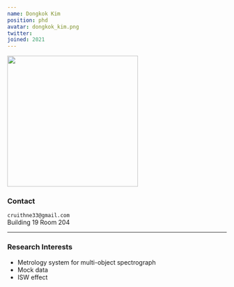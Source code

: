 ```yaml
---
name: Dongkok Kim
position: phd
avatar: dongkok_kim.png
twitter:
joined: 2021
---
```


<img width="300" src="{{site.baseurl}}/images/people/{{page.avatar}}" data-action="zoom">

### Contact

<i class="fa fa-envelope-o"></i>  `cruithne33@gmail.com`<br>
<i class="fa fa-building"></i> Building 19 Room 204 <br> 

<hr>

### Research Interests

* Metrology system for multi-object spectrograph
* Mock data
* ISW effect
